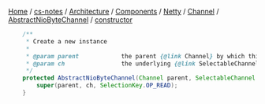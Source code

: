 [Home](https://mengxianbin.github.io) /
[cs-notes](https://mengxianbin.github.io/cs-notes/site) /
[Architecture](https://mengxianbin.github.io/cs-notes/site/Architecture) /
[Components](https://mengxianbin.github.io/cs-notes/site/Architecture/Components) /
[Netty](https://mengxianbin.github.io/cs-notes/site/Architecture/Components/Netty) /
[Channel](https://mengxianbin.github.io/cs-notes/site/Architecture/Components/Netty/Channel) /
[AbstractNioByteChannel](https://mengxianbin.github.io/cs-notes/site/Architecture/Components/Netty/Channel/AbstractNioByteChannel) /
[constructor](https://mengxianbin.github.io/cs-notes/site/Architecture/Components/Netty/Channel/AbstractNioByteChannel/constructor)

```java
    /**
     * Create a new instance
     *
     * @param parent            the parent {@link Channel} by which this instance was created. May be {@code null}
     * @param ch                the underlying {@link SelectableChannel} on which it operates
     */
    protected AbstractNioByteChannel(Channel parent, SelectableChannel ch) {
        super(parent, ch, SelectionKey.OP_READ);
    }
```
